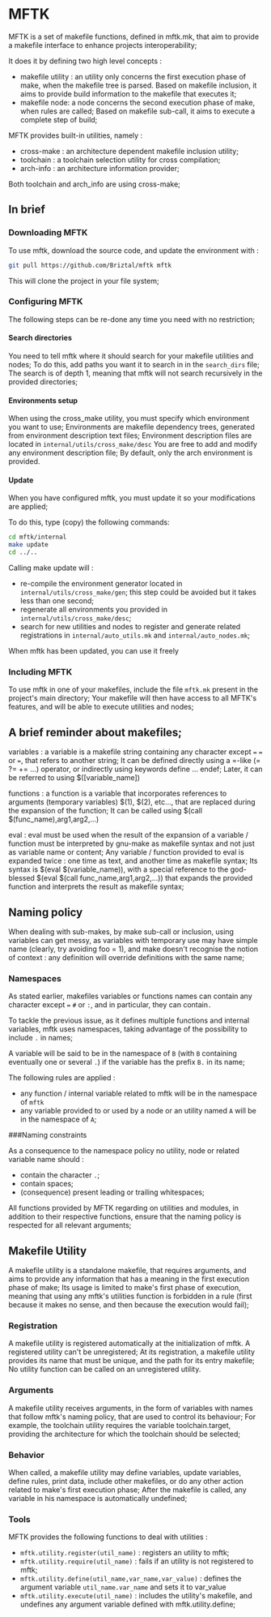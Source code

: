 # MFTK

MFTK is a set of makefile functions, defined in mftk.mk, that aim to provide 
a makefile interface to enhance projects interoperability;

It does it by defining two high level concepts :
- makefile utility : an utility only concerns the first execution phase of make, 
when the makefile tree is parsed. 
Based on makefile inclusion, it aims to provide build information to the 
makefile that executes it;
- makefile node: a node concerns the second execution phase of make, when 
rules are called; 
Based on makefile sub-call, it aims to execute a complete step of build;

MFTK provides built-in utilities, namely :
- cross-make : an architecture dependent makefile inclusion utility; 
- toolchain : a toolchain selection utility for cross compilation;
- arch-info : an architecture information provider;

Both toolchain and arch_info are using cross-make;


## In brief

### Downloading MFTK

To use mftk, download the source code, and update the environment with :

```bash
git pull https://github.com/Briztal/mftk mftk
```

This will clone the project in your file system;

### Configuring MFTK

The following steps can be re-done any time you need with no restriction;

#### Search directories

You need to tell mftk where it should search for your makefile utilities and 
nodes;
To do this, add paths you want it to search in in the `search_dirs` file;
The search is of depth 1, meaning that mftk will not search recursively in the 
provided directories;

#### Environments setup

When using the cross_make utility, you must specify which environment you 
want to use; 
Environments are makefile dependency trees, generated from environment 
description text files;
Environment description files are located in `internal/utils/cross_make/desc`
You are free to add and modify any environment description file; By default, 
only the arch environment is provided.

#### Update

When you have configured mftk, you must update it so your modifications are 
applied;

To do this, type (copy) the following commands:

```bash
cd mftk/internal
make update
cd ../..
```

Calling make update will :
- re-compile the environment generator located in 
`internal/utils/cross_make/gen`;
this step could be avoided but it takes less than one second;
- regenerate all environments you provided in `internal/utils/cross_make/desc`;
- search for new utilities and nodes to register and generate related 
registrations in `internal/auto_utils.mk` and `internal/auto_nodes.mk`;

When mftk has been updated, you can use it freely


### Including MFTK

To use mftk in one of your makefiles, include the file `mftk.mk` present in 
the project's main directory; 
Your makefile will then have access to all MFTK's features, and will be able 
to execute utilities and nodes;


## A brief reminder about makefiles;

variables : a variable is a makefile string containing any character except 
```=``` ```=``` or ```=```, that refers to another string; 
It can be defined directly using a =-like (= ?= += ...) operator, or indirectly
using keywords define ... endef;
Later, it can be referred to using $([variable_name])

functions : a function is a variable that incorporates references to arguments 
(temporary variables) $(1), $(2), etc..., that are replaced during the expansion
of the function;
It can be called using $(call $(func_name),arg1,arg2,...)

eval : eval must be used when the result of the expansion of a variable / 
function must be interpreted by gnu-make as makefile syntax and not just 
as variable name or content; 
Any variable / function provided to eval is expanded twice : one time as text, 
and another time as makefile syntax;
Its syntax is $(eval $(variable_name)), with a special reference to the 
god-blessed $(eval $(call func_name,arg1,arg2,...)) that expands the provided 
function and interprets the result as makefile syntax;


## Naming policy


When dealing with sub-makes, by make sub-call or inclusion, using variables 
can get messy, as variables with temporary use may have simple name (clearly, 
try avoiding foo = 1), and make doesn't recognise the notion of context : any 
definition will override definitions with the same name;

### Namespaces

As stated earlier, makefiles variables or functions names can contain any 
character except ```=``` ```#``` or ```:```, and in particular, they can 
contain```.```

To tackle the previous issue, as it defines multiple functions and internal 
variables, mftk uses namespaces, taking advantage of the possibility to include 
```.``` in names;

A variable will be said to be in the namespace of ```B``` (with ```B```
containing eventually one or several ```.```) if the variable has the prefix
```B.``` in its name; 

The following rules are applied :
- any function / internal variable related to mftk will be in the namespace of
```mftk```
- any variable provided to or used by a node or an utility named ```A``` will 
be in the namespace of ```A```;

###Naming constraints

As a consequence to the namespace policy no utility, node or related variable 
name should :
- contain the character ```.```;
- contain spaces;
- (consequence) present leading or trailing whitespaces;

All functions provided by MFTK regarding on utilities and modules, in addition 
to their respective functions, ensure that the naming policy is respected for 
all relevant arguments;


## Makefile Utility

A makefile utility is a standalone makefile, that requires arguments, and aims 
to provide any information that has a meaning in the first execution phase of 
make;
Its usage is limited to make's first phase of execution, meaning that 
using any mftk's utilities function is forbidden in a rule (first because it
makes no sense, and then because the execution would fail);

### Registration

A makefile utility is registered automatically at the initialization of mftk. 
A registered utility can't be unregistered;
At its registration, a makefile utility provides its name that must be unique, 
and the path for its entry makefile;
No utility function can be called on an unregistered utility.

### Arguments

A makefile utility receives arguments, in the form of variables with names 
that follow mftk's naming policy, that are used to control its behaviour;
For example, the toolchain utility requires the variable toolchain.target, 
providing the architecture for which the toolchain should be selected;

### Behavior

When called, a makefile utility may define variables, update variables, 
define rules, print data, include other makefiles, or do any other action 
related to make's first execution phase;
After the makefile is called, any variable in his namespace is automatically 
undefined;

### Tools

MFTK provides the following functions to deal with utilities :
- ```mftk.utility.register(util_name)``` : registers an utility to mftk;
- ```mftk.utility.require(util_name)``` : fails if an utility is not registered to 
mftk;
- ```mftk.utility.define(util_name,var_name,var_value)``` : defines the argument 
variable `util_name.var_name` and sets it to var_value
- ```mftk.utility.execute(util_name)``` : includes the utility's makefile, and 
undefines any argument variable defined with mftk.utility.define;
